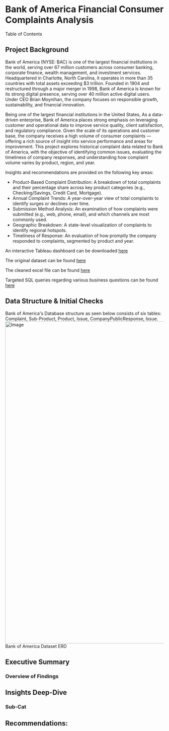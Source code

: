 # Bank of America Financial Consumer Complaints Analysis

Table of Contents

## Project Background
Bank of America (NYSE: BAC) is one of the largest financial institutions in the world, serving over 67 million customers across consumer banking, corporate finance, wealth management, and investment services. Headquartered in Charlotte, North Carolina, it operates in more than 35 countries with total assets exceeding $3 trillion. Founded in 1904 and restructured through a major merger in 1998, Bank of America is known for its strong digital presence, serving over 40 million active digital users. Under CEO Brian Moynihan, the company focuses on responsible growth, sustainability, and financial innovation.

Being one of the largest financial institutions in the United States, As a data-driven enterprise, Bank of America places strong emphasis on leveraging customer and operational data to improve service quality, client satisfaction, and regulatory compliance. Given the scale of its operations and customer base, the company receives a high volume of consumer complaints — offering a rich source of insight into service performance and areas for improvement. This project explores historical complaint data related to Bank of America, with the objective of identifying common issues, evaluating the timeliness of company responses, and understanding how complaint volume varies by product, region, and year. 

Insights and recommendations are provided on the following key areas:
- Product-Based Complaint Distribution: A breakdown of total complaints and their percentage share across key product categories (e.g., Checking/Savings, Credit Card, Mortgage).
- Annual Complaint Trends: A year-over-year view of total complaints to identify surges or declines over time.
- Submission Method Analysis: An examination of how complaints were submitted (e.g., web, phone, email), and which channels are most commonly used.
- Geographic Breakdown: A state-level visualization of complaints to identify regional hotspots.
- Timeliness of Response: An evaluation of how promptly the company responded to complaints, segmented by product and year.

An interactive Tableau dashboard can be downloaded [here](https://public.tableau.com/views/BankofAmericaFinancialConsumerComplaints/BankofAmericaFinancialConsumerComplaints?:language=en-US&:sid=&:redirect=auth&:display_count=n&:origin=viz_share_link)

The original dataset can be found [here](https://www.consumerfinance.gov/data-research/consumer-complaints/#download-the-data)

The cleaned excel file can be found [here](https://github.com/DanielZ08/Bank-of-America-Consumer-Complaints/blob/main/15832070.xlsx)

Targeted SQL queries regarding various business questions can be found [here](https://github.com/DanielZ08/Bank-of-America-Consumer-Complaints/blob/main/SQLBankofAmericaDataCleaning.sql)


## Data Structure & Initial Checks 
Bank of America's Database structure as seen below consists of six tables: Complaint, Sub-Product, Product, Issue, CompanyPublicResponse, Issue. 
<img width="1536" height="1024" alt="Image" src="https://github.com/user-attachments/assets/d58d1aa9-0110-47a2-af0c-28ef937a3a32" /> 
Bank of America Dataset ERD


## Executive Summary
### Overview of Findings


## Insights Deep-Dive



### Sub-Cat




## Recommendations: 
